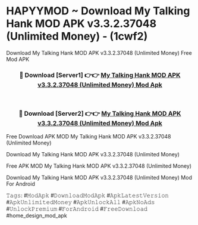 # HAPYYMOD ~ Download My Talking Hank MOD APK v3.3.2.37048 (Unlimited Money) - (1cwf2)
Download My Talking Hank MOD APK v3.3.2.37048 (Unlimited Money) Free Mod APK

<div align="center">
<h3>🔴 Download [Server1] 👉👉 <a href="https://apk-comot.site?title=My_Talking_Hank_MOD_APK_v3.3.2.37048_(Unlimited_Money)">My Talking Hank MOD APK v3.3.2.37048 (Unlimited Money) Mod Apk</a></h3><br>

<h3>🔴 Download [Server2] 👉👉 <a href="https://apk-comot.site?title=My_Talking_Hank_MOD_APK_v3.3.2.37048_(Unlimited_Money)">My Talking Hank MOD APK v3.3.2.37048 (Unlimited Money) Mod Apk</a></h3>
</div>


Free Download APK MOD My Talking Hank MOD APK v3.3.2.37048 (Unlimited Money)

Download My Talking Hank MOD APK v3.3.2.37048 (Unlimited Money) 

Free APK MOD My Talking Hank MOD APK v3.3.2.37048 (Unlimited Money) 

Download My Talking Hank MOD APK v3.3.2.37048 (Unlimited Money) Mod For Android

𝚃𝚊𝚐𝚜: #𝙼𝚘𝚍𝙰𝚙𝚔 #𝙳𝚘𝚠𝚗𝚕𝚘𝚊𝚍𝙼𝚘𝚍𝙰𝚙𝚔 #𝙰𝚙𝚔𝙻𝚊𝚝𝚎𝚜𝚝𝚅𝚎𝚛𝚜𝚒𝚘𝚗 #𝙰𝚙𝚔𝚄𝚗𝚕𝚒𝚖𝚒𝚝𝚎𝚍𝙼𝚘𝚗𝚎𝚢 #𝙰𝚙𝚔𝚄𝚗𝚕𝚘𝚌𝚔𝙰𝚕𝚕 #𝙰𝚙𝚔𝙽𝚘𝙰𝚍𝚜 #𝚄𝚗𝚕𝚘𝚌𝚔𝙿𝚛𝚎𝚖𝚒𝚞𝚖 #𝙵𝚘𝚛𝙰𝚗𝚍𝚛𝚘𝚒𝚍 #𝙵𝚛𝚎𝚎𝙳𝚘𝚠𝚗𝚕𝚘𝚊𝚍 #home_design_mod_apk